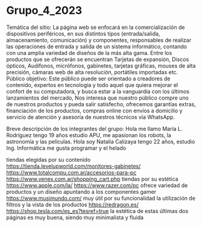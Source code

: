 # Grupo_4_2023
Temática del sitio:
La página web se enfocará en la comercialización de dispositivos periféricos, en sus distintos tipos (entrada/salida, almacenamiento, comunicación) y componentes, responsables de realizar las operaciones de entrada y salida de un sistema informático, contando con una amplia variedad de diseños de la más alta gama. Entre los productos que se ofrecerán se encuentran Tarjetas de expansión, Discos ópticos, Audífonos, micrófonos, gabinetes, tarjetas gráficas, mouses de alta precisión, cámaras web de alta resolución, portátiles importadas etc.
Público objetivo:
Este público puede ser orientado a creadores de contenido, expertos en tecnología y todo aquel que quiera mejorar el confort de su computadora, y busca estar a la vanguardia con los últimos lanzamientos del mercado, 
Nos interesa que nuestro público compre uno de nuestros productos y pueda salir satisfecho, ofrecemos garantías extras, financiación de los productos, compras online con envíos a domicilio y servicio de atención y asesoría de nuestros técnicos vía WhatsApp. 

Breve descripción de los integrantes del grupo: 
Hola me llamo María L. Rodríguez tengo 19 años estudio APU, me apasionan los robots, la astronomía y las películas.
Hola soy Natalia Calizaya tengo 22 años, estudio Ing. Informática me gusta programar y el helado

tiendas elegidas por su contenido
https://tienda.levelupworld.com/monitores-gabinetes/
https://www.totalcompu.com.ar/accesorios-para-pc
https://www.venex.com.ar/shopping_cart.php
tiendas por su estética
https://www.apple.com/la/
https://www.razer.com/pc
ofrece variedad de productos y un diseño apuntando a los componentes gamer
https://www.musimundo.com/
muy útil por su funcionalidad la utilización de filtros y la vista de los productos 
https://redragon.es/
https://shop.tesla.com/es_es?tesref=true
la estética de estas últimas dos páginas es muy buena, siendo muy minimalista y fluida

